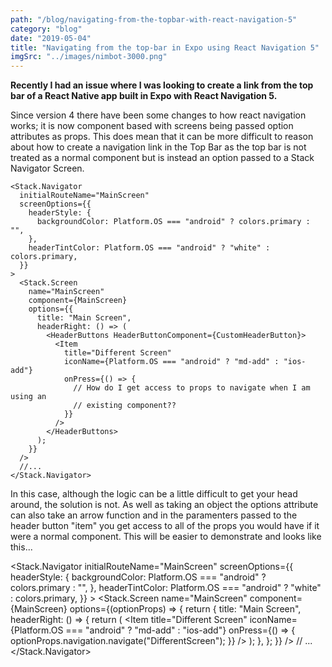 ```yaml
---
path: "/blog/navigating-from-the-topbar-with-react-navigation-5"
category: "blog"
date: "2019-05-04"
title: "Navigating from the top-bar in Expo using React Navigation 5"
imgSrc: "../images/nimbot-3000.png"
---
```


**Recently I had an issue where I was looking to create a link from the top bar of a React Native app built in Expo with React Navigation 5.**

Since version 4 there have been some changes to how react navigation works; it is now component based with screens being passed option attributes as props. This does mean that it can be more difficult to reason about how to create a navigation link in the Top Bar as the top bar is not treated as a normal component but is instead an option passed to a Stack Navigator Screen.

    <Stack.Navigator
      initialRouteName="MainScreen"
      screenOptions={{
        headerStyle: {
          backgroundColor: Platform.OS === "android" ? colors.primary : "",
        },
        headerTintColor: Platform.OS === "android" ? "white" : colors.primary,
      }}
    >
      <Stack.Screen
        name="MainScreen"
        component={MainScreen}
        options={{
          title: "Main Screen",
          headerRight: () => (
            <HeaderButtons HeaderButtonComponent={CustomHeaderButton}>
              <Item
                title="Different Screen"
                iconName={Platform.OS === "android" ? "md-add" : "ios-add"}
                onPress={() => {
                  // How do I get access to props to navigate when I am using an
                  // existing component??
                }}
              />
            </HeaderButtons>
          );
        }}
      />
      //...
    </Stack.Navigator>

In this case, although the logic can be a little difficult to get your head around, the solution is not. As well as taking an object the options attribute can also take an arrow function and in the paramenters passed to the header button "item" you get access to all of the props you would have if it were a normal component. This will be easier to demonstrate and looks like this...

<Stack.Navigator
initialRouteName="MainScreen"
screenOptions={{
          headerStyle: {
            backgroundColor: Platform.OS === "android" ? colors.primary : "",
          },
          headerTintColor: Platform.OS === "android" ? "white" : colors.primary,
        }} >
<Stack.Screen
name="MainScreen"
component={MainScreen}
options={(optionProps) => {
return {
title: "Main Screen",
headerRight: () => {
return (
<HeaderButtons HeaderButtonComponent={CustomHeaderButton}>
<Item
title="Different Screen"
iconName={Platform.OS === "android" ? "md-add" : "ios-add"}
onPress={() => {
optionProps.navigation.navigate("DifferentScreen");
}}
/>
</HeaderButtons>
);
},
};
}}
/>
// ...
</Stack.Navigator>
